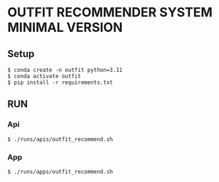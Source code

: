 # OUTFIT RECOMMENDER SYSTEM MINIMAL VERSION

## Setup
```
$ conda create -n outfit python=3.11
$ conda activate outfit
$ pip install -r requirements.txt
```

## RUN

### Api 
```
$ ./runs/apis/outfit_recommend.sh
```

### App
```
$ ./runs/apps/outfit_recommend.sh
```
